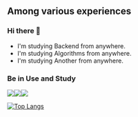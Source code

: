 ## Among various experiences

### Hi there 👋 
 - I'm studying Backend from anywhere.
 - I'm studying Algorithms from anywhere.
 - I'm studying Another from anywhere.

<!--
**hantoro123/hantoro123** is a ✨ _special_ ✨ repository because its `README.md` (this file) appears on your GitHub profile.

Here are some ideas to get you started:

- 🔭 I’m currently working on ...
- 🌱 I’m currently learning ...
- 👯 I’m looking to collaborate on ...
- 🤔 I’m looking for help with ...
- 💬 Ask me about ...
- 📫 How to reach me: ...
- 😄 Pronouns: ...
- ⚡ Fun fact: ...
-->


### Be in Use and Study
 <img src="https://img.shields.io/badge/Python-3776AB?style=flat&logo=Python&logoColor=white"/><img src="https://img.shields.io/badge/Django-092E20?style=flat&logo=Django&logoColor=white"/><img src="https://img.shields.io/badge/JavaScript-F7DF1E?style=flat&logo=JavaScript&logoColor=white"/>


[![Top Langs](https://github-readme-stats.vercel.app/api/top-langs/?username=hantoro123)](https://github.com/hantoro123/github-readme-stats)
